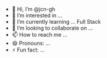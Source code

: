 - 👋 Hi, I’m @jcn-gh
- 👀 I’m interested in ...
- 🌱 I’m currently learning ... Full Stack
- 💞️ I’m looking to collaborate on ...
- 📫 How to reach me ...
- 😄 Pronouns: ...
- ⚡ Fun fact: ...

<!---
jcn-gh/jcn-gh is a ✨ special ✨ repository because its `README.md` (this file) appears on your GitHub profile.
You can click the Preview link to take a look at your changes.
--->
